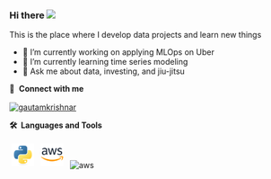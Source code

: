 ### Hi there <a href="https://www.felipeflopes.github.io/"><img src="https://media.giphy.com/media/hvRJCLFzcasrR4ia7z/giphy.gif" width="5%"></a>
This is the place where I develop data projects and learn new things

- 🔭 I’m currently working on applying MLOps on Uber
- 🌱 I’m currently learning time series modeling
- 💬 Ask me about data, investing, and jiu-jitsu


🔗 &nbsp;**Connect with me**
<p align="left">
<a href="https://www.linkedin.com/in/felipeflopes/" target="blank"><img align="center" src="https://raw.githubusercontent.com/rahuldkjain/github-profile-readme-generator/master/src/images/icons/Social/linked-in-alt.svg" alt="gautamkrishnar" height="30" width="40" /></a>



<b>🛠️&nbsp;&nbsp;Languages&nbsp;and&nbsp;Tools</b>

<p>
<img src="https://raw.githubusercontent.com/devicons/devicon/master/icons/python/python-original.svg" alt="python" height="40" style="vertical-align:down; margin:4px"/>
<img src="https://raw.githubusercontent.com/devicons/devicon/master/icons/amazonwebservices/amazonwebservices-original-wordmark.svg" alt="aws" height="40" style="vertical-align:down; margin:4px"/> 
<img src="https://github.com/valohai/ml-logos/blob/master/tensorflow-layout.svg" alt="aws" height="40" style="vertical-align:down; margin:4px"/> 
</p>
